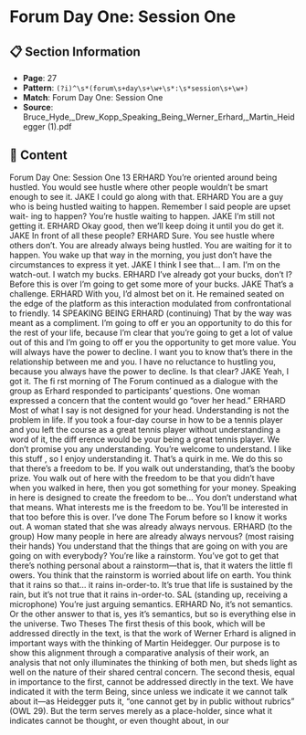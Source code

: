 # Forum Day One: Session One

## 📋 Section Information

- **Page**: 27
- **Pattern**: `(?i)^\s*(forum\s+day\s+\w+\s*:\s*session\s+\w+)`
- **Match**: Forum Day One: Session One
- **Source**: Bruce_Hyde,_Drew_Kopp_Speaking_Being_Werner_Erhard,_Martin_Heidegger (1).pdf

## 📄 Content

Forum Day One: Session One
13
ERHARD
You’re oriented around being hustled. You would see hustle where other people wouldn’t be
smart enough to see it.
JAKE
I could go along with that.
ERHARD
You are a guy who is being hustled waiting to happen. Remember I said people are upset wait-
ing to happen? You’re hustle waiting to happen.
JAKE
I’m still not getting it.
ERHARD
Okay good, then we’ll keep doing it until you do get it.
JAKE
In front of all these people?
ERHARD
Sure. You see hustle where others don’t. You are already always being hustled. You are waiting
for it to happen. You wake up that way in the morning, you just don’t have the circumstances to
express it yet.
JAKE
I think I see that... I am. I’m on the watch-out. I watch my bucks.
ERHARD
I’ve already got your bucks, don’t I? Before this is over I’m going to get some more of your
bucks.
JAKE
That’s a challenge.
ERHARD
With you, I’d almost bet on it.
He remained seated on the edge of the platform as this interaction modulated from confrontational
to friendly.
14
SPEAKING BEING
ERHARD (continuing)
That by the way was meant as a compliment. I’m going to off er you an opportunity to do this
for the rest of your life, because I’m clear that you’re going to get a lot of value out of this and
I’m going to off er you the opportunity to get more value. You will always have the power to
decline. I want you to know that’s there in the relationship between me and you. I have no
reluctance to hustling you, because you always have the power to decline. Is that clear?
JAKE
Yeah, I got it.
The fi rst morning of The Forum continued as a dialogue with the group as Erhard responded to
participants’ questions. One woman expressed a concern that the content would go “over her head.”
ERHARD
Most of what I say is not designed for your head. Understanding is not the problem in life. If
you took a four-day course in how to be a tennis player and you left the course as a great tennis
player without understanding a word of it, the diff erence would be your being a great tennis
player. We don’t promise you any understanding. You’re welcome to understand. I like this
stuff , so I enjoy understanding it. That’s a quirk in me. We do this so that there’s a freedom
to be. If you walk out understanding, that’s the booby prize. You walk out of here with the
freedom to be that you didn’t have when you walked in here, then you got something for your
money. Speaking in here is designed to create the freedom to be... You don’t understand what
that means. What interests me is the freedom to be. You’ll be interested in that too before this
is over. I’ve done The Forum before so I know it works out.
A woman stated that she was already always nervous.
ERHARD (to the group)
How many people in here are already always nervous?
(most raising their hands)
You understand that the things that are going on with you are going on with everybody? You’re
like a rainstorm. You’ve got to get that there’s nothing personal about a rainstorm—that is,
that it waters the little fl owers. You think that the rainstorm is worried about life on earth. You
think that it rains so that... it rains in-order-to. It’s true that life is sustained by the rain, but it’s
not true that it rains in-order-to.
SAL (standing up, receiving a microphone)
You’re just arguing semantics.
ERHARD
No, it’s not semantics. Or the other answer to that is, yes it’s semantics, but so is everything else
in the universe.
Two Theses
The first thesis of this book, which will be addressed directly in
the text, is that the work of Werner Erhard is aligned in important
ways with the thinking of Martin Heidegger. Our purpose is to
show this alignment through a comparative analysis of their work,
an analysis that not only illuminates the thinking of both men, but
sheds light as well on the nature of their shared central concern.
The second thesis, equal in importance to the first, cannot
be addressed directly in the text. We have indicated it with the
term Being, since unless we indicate it we cannot talk about it—as
Heidegger puts it, “one cannot get by in public without rubrics”
(OWL 29). But the term serves merely as a place-holder, since
what it indicates cannot be thought, or even thought about, in our
